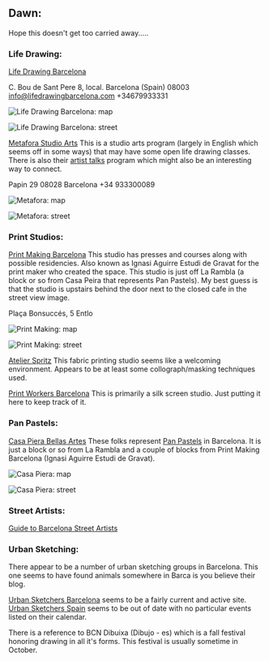 ## Dawn:

Hope this doesn't get too carried away.....

### Life Drawing:

[Life Drawing Barcelona](https://www.lifedrawingbarcelona.com/sessions)

C. Bou de Sant Pere 8, local.  Barcelona (Spain) 08003   info@lifedrawingbarcelona.com    +34679933331

![Life Drawing Barcelona: map](../imagesBarca22/LifeDrawing.png)

![Life Drawing Barcelona: street](../imagesBarca22/LifeDrawingSt.png)

[Metafora Studio Arts](https://metafora-studio-arts.org/) This is a studio arts program (largely in English which seems off in some ways) that may have some open life drawing classes. There is also their [artist talks](https://metafora-studio-arts.org/artist-talks/) program which might also be an interesting way to connect.

Papin 29 08028 Barcelona +34 933300089

![Metafora: map](../imagesBarca22/Metafora.png)

![Metafora: street](../imagesBarca22/MetaforaSt.png)

### Print Studios:

[Print Making Barcelona](https://printmakingbarcelona.com/en/) This studio has presses and courses along with possible residencies. Also known as Ignasi Aguirre Estudi de Gravat for the print maker who created the space. This studio is just off La Rambla (a block or so from Casa Peira that represents Pan Pastels). My best guess is that the studio is upstairs behind the door next to the closed cafe in the street view image.

Plaça Bonsuccés, 5 Entlo 

![Print Making: map](../imagesBarca22/PrintMaking.png)

![Print Making: street](../imagesBarca22/PrintMakingSt.png)

[Atelier Spritz](https://www.atelierspritz.com/) This fabric printing studio seems like a welcoming environment. Appears to be at least some collograph/masking techniques used.

[Print Workers Barcelona](https://www.printworkersbarcelona.com/en/) This is primarily a silk screen studio. Just putting it here to keep track of it.

### Pan Pastels:

[Casa Piera Bellas Artes](https://casapiera.com/es/) These folks represent [Pan Pastels](https://panpastel.com/home.html) in Barcelona. It is just a block or so from La Rambla and a couple of blocks from Print Making Barcelona (Ignasi Aguirre Estudi de Gravat). 

![Casa Piera: map](../imagesBarca22/CasaPiera.png)

![Casa Piera: street](../imagesBarca22/CasaPieraSt.png)

### Street Artists:

[Guide to Barcelona Street Artists](https://theculturetrip.com/europe/spain/articles/10-barcelona-street-artists-you-need-to-know/)

### Urban Sketching:

There appear to be a number of urban sketching groups in Barcelona. This one seems to have found animals somewhere in Barca is you believe their blog. 

[Urban Sketchers Barcelona](https://urbansketchersbarcelona.blogspot.com/) seems to be a fairly current and active site. [Urban Sketchers Spain](http://spain.urbansketchers.org/) seems to be out of date with no particular events listed on their calendar. 

There is a reference to BCN Dibuixa (Dibujo - es) which is a fall festival honoring drawing in all it's forms. This festival is usually sometime in October.